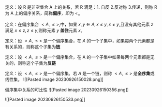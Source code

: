 定义：设 R 是非空集合 A 上的关系，若 R 满足：1. 自反 2.反对称 3.传递，则称 R 为 A 上的偏序关系，简称**偏序**，即为 $<_{=}$

定义：在偏序集合 $<A,\leq>$,中，如果 $x,y \in A,x\leq y,x\neq y$,且没有其他元素 $z$ 满足 $x\leq z,z\leq y$,则称元素 $y$ **盖住**元素 $x$。 

定义：设 $<A,\leq>$ 是一个偏序集合，在 $A$ 的一个子集中，如果每两个元素都是有关系的，则称这个子集为**链**

定义：设 $<A,\leq>$ 是一个偏序集合，在 A 的一个子集中如果每两个元素都是无关的，则称这个子集为**反链**

定义：设 $<A,\leq>$ 是一个偏序集，若 $A$ 是一个链，则称 $<A,\leq>$ 是**全序集**或线性集。 
![[Pasted image 20230926150028.png]]

偏序集中关系的可比性
![[Pasted image 20230926150356.png]]


![[Pasted image 20230926150533.png]]
